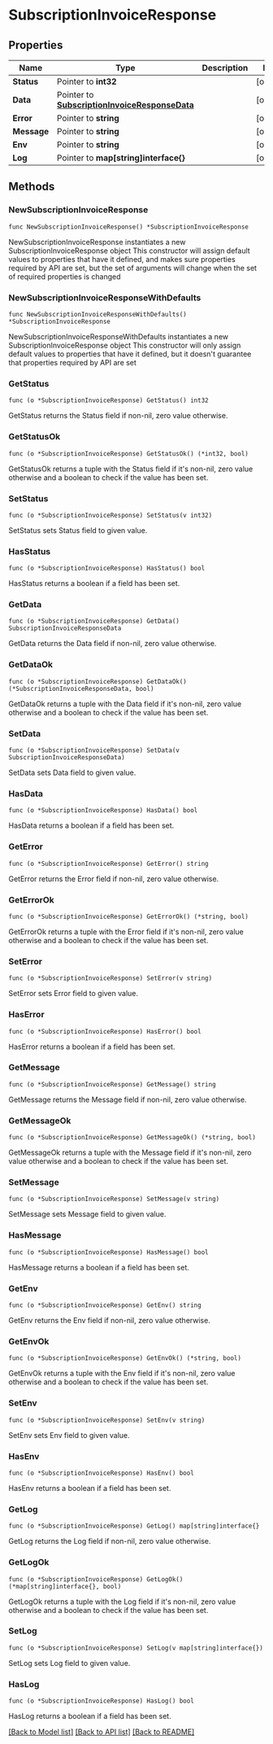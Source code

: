 # SubscriptionInvoiceResponse

## Properties

Name | Type | Description | Notes
------------ | ------------- | ------------- | -------------
**Status** | Pointer to **int32** |  | [optional] 
**Data** | Pointer to [**SubscriptionInvoiceResponseData**](SubscriptionInvoiceResponseData.md) |  | [optional] 
**Error** | Pointer to **string** |  | [optional] 
**Message** | Pointer to **string** |  | [optional] 
**Env** | Pointer to **string** |  | [optional] 
**Log** | Pointer to **map[string]interface{}** |  | [optional] 

## Methods

### NewSubscriptionInvoiceResponse

`func NewSubscriptionInvoiceResponse() *SubscriptionInvoiceResponse`

NewSubscriptionInvoiceResponse instantiates a new SubscriptionInvoiceResponse object
This constructor will assign default values to properties that have it defined,
and makes sure properties required by API are set, but the set of arguments
will change when the set of required properties is changed

### NewSubscriptionInvoiceResponseWithDefaults

`func NewSubscriptionInvoiceResponseWithDefaults() *SubscriptionInvoiceResponse`

NewSubscriptionInvoiceResponseWithDefaults instantiates a new SubscriptionInvoiceResponse object
This constructor will only assign default values to properties that have it defined,
but it doesn't guarantee that properties required by API are set

### GetStatus

`func (o *SubscriptionInvoiceResponse) GetStatus() int32`

GetStatus returns the Status field if non-nil, zero value otherwise.

### GetStatusOk

`func (o *SubscriptionInvoiceResponse) GetStatusOk() (*int32, bool)`

GetStatusOk returns a tuple with the Status field if it's non-nil, zero value otherwise
and a boolean to check if the value has been set.

### SetStatus

`func (o *SubscriptionInvoiceResponse) SetStatus(v int32)`

SetStatus sets Status field to given value.

### HasStatus

`func (o *SubscriptionInvoiceResponse) HasStatus() bool`

HasStatus returns a boolean if a field has been set.

### GetData

`func (o *SubscriptionInvoiceResponse) GetData() SubscriptionInvoiceResponseData`

GetData returns the Data field if non-nil, zero value otherwise.

### GetDataOk

`func (o *SubscriptionInvoiceResponse) GetDataOk() (*SubscriptionInvoiceResponseData, bool)`

GetDataOk returns a tuple with the Data field if it's non-nil, zero value otherwise
and a boolean to check if the value has been set.

### SetData

`func (o *SubscriptionInvoiceResponse) SetData(v SubscriptionInvoiceResponseData)`

SetData sets Data field to given value.

### HasData

`func (o *SubscriptionInvoiceResponse) HasData() bool`

HasData returns a boolean if a field has been set.

### GetError

`func (o *SubscriptionInvoiceResponse) GetError() string`

GetError returns the Error field if non-nil, zero value otherwise.

### GetErrorOk

`func (o *SubscriptionInvoiceResponse) GetErrorOk() (*string, bool)`

GetErrorOk returns a tuple with the Error field if it's non-nil, zero value otherwise
and a boolean to check if the value has been set.

### SetError

`func (o *SubscriptionInvoiceResponse) SetError(v string)`

SetError sets Error field to given value.

### HasError

`func (o *SubscriptionInvoiceResponse) HasError() bool`

HasError returns a boolean if a field has been set.

### GetMessage

`func (o *SubscriptionInvoiceResponse) GetMessage() string`

GetMessage returns the Message field if non-nil, zero value otherwise.

### GetMessageOk

`func (o *SubscriptionInvoiceResponse) GetMessageOk() (*string, bool)`

GetMessageOk returns a tuple with the Message field if it's non-nil, zero value otherwise
and a boolean to check if the value has been set.

### SetMessage

`func (o *SubscriptionInvoiceResponse) SetMessage(v string)`

SetMessage sets Message field to given value.

### HasMessage

`func (o *SubscriptionInvoiceResponse) HasMessage() bool`

HasMessage returns a boolean if a field has been set.

### GetEnv

`func (o *SubscriptionInvoiceResponse) GetEnv() string`

GetEnv returns the Env field if non-nil, zero value otherwise.

### GetEnvOk

`func (o *SubscriptionInvoiceResponse) GetEnvOk() (*string, bool)`

GetEnvOk returns a tuple with the Env field if it's non-nil, zero value otherwise
and a boolean to check if the value has been set.

### SetEnv

`func (o *SubscriptionInvoiceResponse) SetEnv(v string)`

SetEnv sets Env field to given value.

### HasEnv

`func (o *SubscriptionInvoiceResponse) HasEnv() bool`

HasEnv returns a boolean if a field has been set.

### GetLog

`func (o *SubscriptionInvoiceResponse) GetLog() map[string]interface{}`

GetLog returns the Log field if non-nil, zero value otherwise.

### GetLogOk

`func (o *SubscriptionInvoiceResponse) GetLogOk() (*map[string]interface{}, bool)`

GetLogOk returns a tuple with the Log field if it's non-nil, zero value otherwise
and a boolean to check if the value has been set.

### SetLog

`func (o *SubscriptionInvoiceResponse) SetLog(v map[string]interface{})`

SetLog sets Log field to given value.

### HasLog

`func (o *SubscriptionInvoiceResponse) HasLog() bool`

HasLog returns a boolean if a field has been set.


[[Back to Model list]](../README.md#documentation-for-models) [[Back to API list]](../README.md#documentation-for-api-endpoints) [[Back to README]](../README.md)


